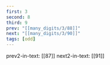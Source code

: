 ```yaml
---
first: 3
second: 8
third: 9
prev: "[[many_digits/3/88]]"
next: "[[many_digits/3/90]]"
tags: [odd]
---
```

prev2-in-text: [[87]]
next2-in-text: [[91]]
